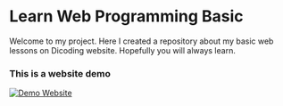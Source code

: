 # Learn Web Programming Basic

Welcome to my project. Here I created a repository about my basic web lessons on Dicoding website. Hopefully you will always learn.

### This is a website demo
[![Demo Website](https://raw.githubusercontent.com/Purnawibawa1/Learn_Web_Programming_Basic/main/assets/image/website.gif "Demo Website")](https://raw.githubusercontent.com/Purnawibawa1/Learn_Web_Programming_Basic/main/assets/image/website.gif "Demo Website")
